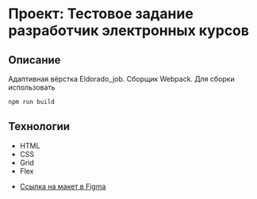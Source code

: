 # Проект: Тестовое задание разработчик электронных курсов

## Описание

Адаптивная вёрстка Eldorado_job. Сборщик Webpack. Для сборки использовать
```bash
npm run build
```

## Технологии

- HTML
- CSS
- Grid
- Flex

* [Ссылка на макет в Figma](https://www.figma.com/file/GspxVH8DVwrF3KxiJCRrXQ/Eldorado_job?node-id=0%3A1&viewport=0%2C0%2C1)
